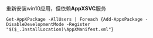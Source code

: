 重新安装win10应用，但依赖**AppXSVC**服务

```
Get-AppXPackage -AllUsers | Foreach {Add-AppxPackage -DisableDevelopmentMode -Register "$($_.InstallLocation)\AppXManifest.xml"}
```

